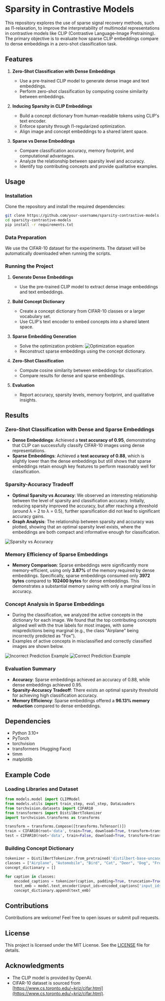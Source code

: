# Sparsity in Contrastive Models

This repository explores the use of sparse signal recovery methods, such as l1-relaxation, to improve the interpretability of multimodal representations in contrastive models like CLIP (Contrastive Language–Image Pretraining). The primary objective is to evaluate how sparse CLIP embeddings compare to dense embeddings in a zero-shot classification task.

## Features

1. **Zero-Shot Classification with Dense Embeddings**
   - Use a pre-trained CLIP model to generate dense image and text embeddings.
   - Perform zero-shot classification by computing cosine similarity between embeddings.

2. **Inducing Sparsity in CLIP Embeddings**
   - Build a concept dictionary from human-readable tokens using CLIP's text encoder.
   - Enforce sparsity through l1-regularized optimization.
   - Align image and concept embeddings to a shared latent space.

3. **Sparse vs Dense Embeddings**
   - Compare classification accuracy, memory footprint, and computational advantages.
   - Analyze the relationship between sparsity level and accuracy.
   - Identify top contributing concepts and provide qualitative examples.

## Usage

### Installation
Clone the repository and install the required dependencies:
```bash
git clone https://github.com/your-username/sparsity-contrastive-models.git
cd sparsity-contrastive-models
pip install -r requirements.txt
```

### Data Preparation
We use the CIFAR-10 dataset for the experiments. The dataset will be automatically downloaded when running the scripts.

### Running the Project
1. **Generate Dense Embeddings**
   - Use the pre-trained CLIP model to extract dense image embeddings and text embeddings.

2. **Build Concept Dictionary**
   - Create a concept dictionary from CIFAR-10 classes or a larger vocabulary set.
   - Use CLIP's text encoder to embed concepts into a shared latent space.

3. **Sparse Embedding Generation**
   - Solve the optimization problem:
     ![Optimization equation](eqt.png)
   - Reconstruct sparse embeddings using the concept dictionary.

4. **Zero-Shot Classification**
   - Compute cosine similarity between embeddings for classification.
   - Compare results for dense and sparse embeddings.

5. **Evaluation**
   - Report accuracy, sparsity levels, memory footprint, and qualitative insights.

## Results

### Zero-Shot Classification with Dense and Sparse Embeddings
- **Dense Embeddings**: Achieved a **test accuracy of 0.95**, demonstrating that CLIP can successfully classify CIFAR-10 images using dense representations.
- **Sparse Embeddings**: Achieved a **test accuracy of 0.88**, which is slightly lower than the dense embeddings but still shows that sparse embeddings retain enough key features to perform reasonably well for classification.

### Sparsity-Accuracy Tradeoff
- **Optimal Sparsity vs Accuracy**: We observed an interesting relationship between the level of sparsity and classification accuracy. Initially, reducing sparsity improved the accuracy, but after reaching a threshold (around λ = 2 to λ = 0.5), further sparsification did not lead to significant accuracy gains.
- **Graph Analysis**: The relationship between sparsity and accuracy was plotted, showing that an optimal sparsity level exists, where the embeddings are both compact and informative enough for classification. 

![Sparsity vs Accuracy](sparsity_vs_accuracy.png)  <!-- Replace with actual path for image file -->

### Memory Efficiency of Sparse Embeddings
- **Memory Comparison**: Sparse embeddings were significantly more memory-efficient, using only **3.87%** of the memory required by dense embeddings. Specifically, sparse embeddings consumed only **3972 bytes** compared to **102400 bytes** for dense embeddings. This demonstrates a substantial memory saving with only a marginal loss in accuracy.

### Concept Analysis in Sparse Embeddings
- During the classification, we analyzed the active concepts in the dictionary for each image. We found that the top contributing concepts aligned well with the true labels for most images, with some mispredictions being marginal (e.g., the class "Airplane" being incorrectly predicted as "Fox").
- Examples of active concepts in misclassified and correctly classified images are shown below.

![Incorrect Prediction Example](incorrect_example.PNG)  <!-- Replace with actual path for image file -->
![Correct Prediction Example](correct_example.PNG)  <!-- Replace with actual path for image file -->

### Evaluation Summary
- **Accuracy**: Sparse embeddings achieved an accuracy of 0.88, while dense embeddings achieved 0.95.
- **Sparsity-Accuracy Tradeoff**: There exists an optimal sparsity threshold for achieving high classification accuracy.
- **Memory Efficiency**: Sparse embeddings offered a **96.13% memory reduction** compared to dense embeddings.

## Dependencies
- Python 3.10+
- PyTorch
- torchvision
- transformers (Hugging Face)
- timm
- matplotlib

## Example Code

### Loading Libraries and Dataset
```python
from models.model import CLIPModel
from models.utils import train_step, eval_step, DataLoaders
from torchvision.datasets import CIFAR10
from transformers import DistilBertTokenizer
import torchvision.transforms as transforms

transform = transforms.Compose([transforms.ToTensor()])
train = CIFAR10(root='data', train=True, download=True, transform=transform)
test = CIFAR10(root='data', train=False, download=True, transform=transform)
```

### Building Concept Dictionary
```python
tokenizer = DistilBertTokenizer.from_pretrained('distilbert-base-uncased')
classes = ["Airplane", "Automobile", "Bird", "Cat", "Deer", "Dog", "Frog", "Horse", "Ship", "Truck"]
concept_dictionary = []

for caption in classes:
    encoded_captions = tokenizer(caption, padding=True, truncation=True, return_tensors='pt')
    text_emb = model.text_encoder(input_ids=encoded_captions['input_ids'], attention_mask=encoded_captions['attention_mask'])
    concept_dictionary.append(text_emb)
```

## Contributions
Contributions are welcome! Feel free to open issues or submit pull requests.

## License
This project is licensed under the MIT License. See the [LICENSE](LICENSE) file for details.

## Acknowledgments
- The CLIP model is provided by OpenAI.
- CIFAR-10 dataset is sourced from [https://www.cs.toronto.edu/~kriz/cifar.html](https://www.cs.toronto.edu/~kriz/cifar.html).
```
